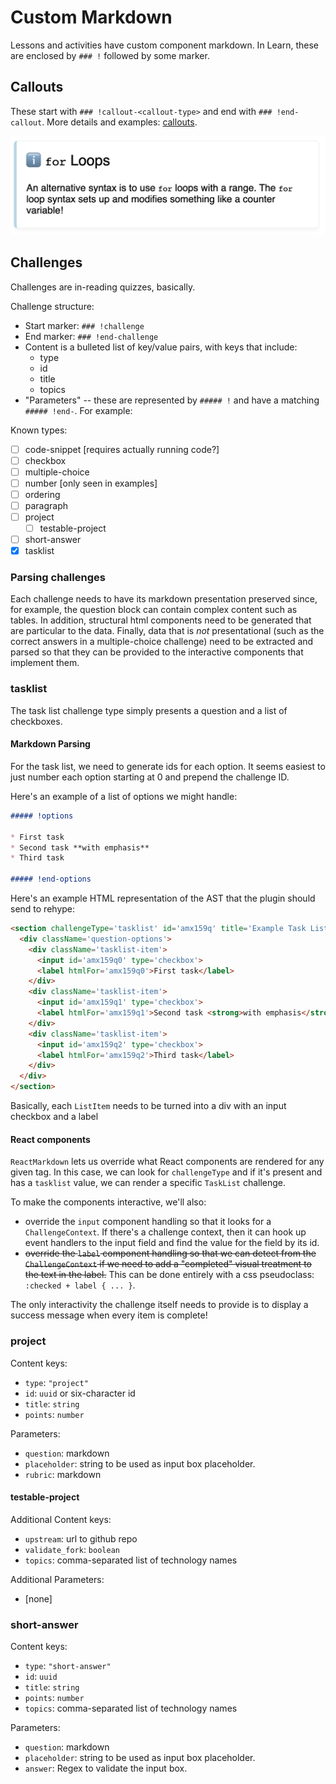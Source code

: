 # Custom Markdown
Lessons and activities have custom component markdown. In Learn, these are enclosed by `### !` followed by some marker.

## Callouts
These start with `### !callout-<callout-type>` and end with `### !end-callout`. More details and examples: [callouts](./custom-markdown/callouts.md).

![Rendered info callout that contains the title "`for` Loops" and the text "An alternative syntax is to use for loops with a range. The for loop syntax sets up and modifies something like a counter variable!"](./custom-markdown/callout-info.png)

## Challenges
Challenges are in-reading quizzes, basically.

Challenge structure:
* Start marker: `### !challenge`
* End marker: `### !end-challenge`
* Content is a bulleted list of key/value pairs, with keys that include:
  * type
  * id
  * title
  * topics
* "Parameters" -- these are represented by `##### !` and have a matching `##### !end-`. For example: 

Known types:
* [ ] code-snippet [requires actually running code?]
* [ ] checkbox
* [ ] multiple-choice
* [ ] number [only seen in examples]
* [ ] ordering
* [ ] paragraph
* [ ] project
  * [ ] testable-project
* [ ] short-answer
* [x] tasklist

### Parsing challenges
Each challenge needs to have its markdown presentation preserved since, for example, the question block can contain complex content such as tables. In addition, structural html components need to be generated that are particular to the data. Finally, data that is *not* presentational (such as the correct answers in a multiple-choice challenge) need to be extracted and parsed so that they can be provided to the interactive components that implement them.

### tasklist
The task list challenge type simply presents a question and a list of checkboxes.

#### Markdown Parsing
For the task list, we need to generate ids for each option. It seems easiest to just number each option starting at 0 and prepend the challenge ID.

Here's an example of a list of options we might handle:

```md
##### !options

* First task
* Second task **with emphasis**
* Third task

##### !end-options
```

Here's an example HTML representation of the AST that the plugin should send to rehype:

```html
<section challengeType='tasklist' id='amx159q' title='Example Task List' options='[amx159q0, amx159q1, amx159q2]'>
  <div className='question-options'>
    <div className='tasklist-item'>
      <input id='amx159q0' type='checkbox'>
      <label htmlFor='amx159q0'>First task</label>
    </div>
    <div className='tasklist-item'>
      <input id='amx159q1' type='checkbox'>
      <label htmlFor='amx159q1'>Second task <strong>with emphasis</strong></label>
    </div>
    <div className='tasklist-item'>
      <input id='amx159q2' type='checkbox'>
      <label htmlFor='amx159q2'>Third task</label>
    </div>
  </div>
</section>
```

Basically, each `ListItem` needs to be turned into a div with an input checkbox and a label

#### React components
`ReactMarkdown` lets us override what React components are rendered for any given tag. In this case, we can look for `challengeType` and if it's present and has a `tasklist` value, we can render a specific `TaskList` challenge.

To make the components interactive, we'll also:
* override the `input` component handling so that it looks for a `ChallengeContext`. If there's a challenge context, then it can hook up event handlers to the input field and find the value for the field by its id.
* ~~override the `label` component handling so that we can detect from the `ChallengeContext` if we need to add a "completed" visual treatment to the text in the label.~~ This can be done entirely with a css pseudoclass: `:checked + label { ... }`.

The only interactivity the challenge itself needs to provide is to display a success message when every item is complete!

### project
Content keys:
* `type`: `"project"`
* `id`: `uuid` or six-character id
* `title`: `string`
* `points`: `number`

Parameters:
* `question`: markdown
* `placeholder`: string to be used as input box placeholder.
* `rubric`: markdown

#### testable-project
Additional Content keys:
* `upstream`: url to github repo
* `validate_fork`: `boolean`
* `topics`: comma-separated list of technology names

Additional Parameters:
* [none]

### short-answer
Content keys:
* `type`: `"short-answer"`
* `id`: `uuid`
* `title`: `string`
* `points`: `number`
* `topics`: comma-separated list of technology names

Parameters:
* `question`: markdown
* `placeholder`: string to be used as input box placeholder.
* `answer`: Regex to validate the input box.